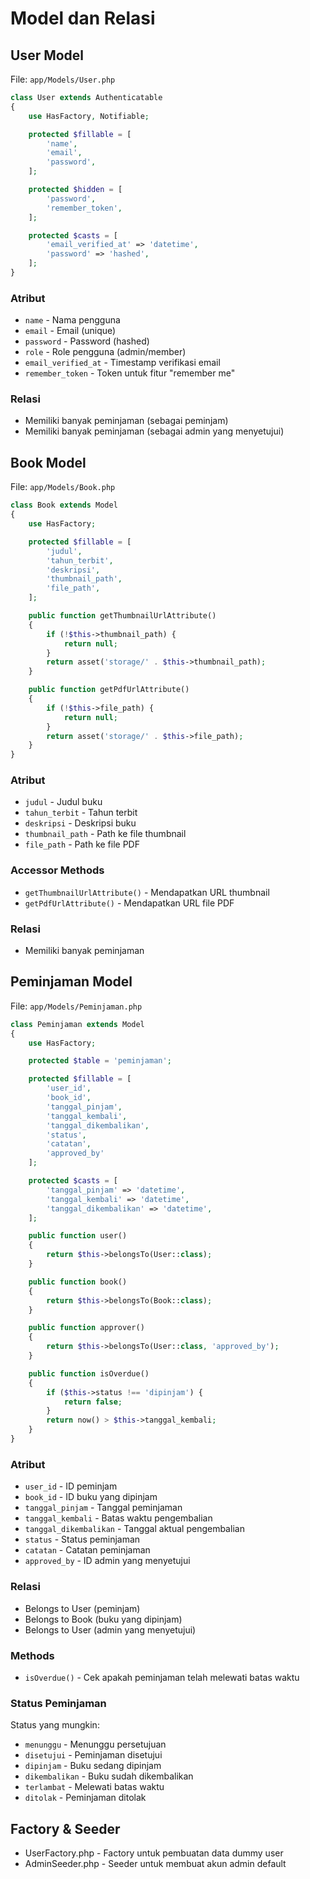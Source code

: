 # Model dan Relasi

## User Model

File: `app/Models/User.php`

```php
class User extends Authenticatable
{
    use HasFactory, Notifiable;

    protected $fillable = [
        'name',
        'email',
        'password',
    ];

    protected $hidden = [
        'password',
        'remember_token',
    ];

    protected $casts = [
        'email_verified_at' => 'datetime',
        'password' => 'hashed',
    ];
}
```

### Atribut

-   `name` - Nama pengguna
-   `email` - Email (unique)
-   `password` - Password (hashed)
-   `role` - Role pengguna (admin/member)
-   `email_verified_at` - Timestamp verifikasi email
-   `remember_token` - Token untuk fitur "remember me"

### Relasi

-   Memiliki banyak peminjaman (sebagai peminjam)
-   Memiliki banyak peminjaman (sebagai admin yang menyetujui)

## Book Model

File: `app/Models/Book.php`

```php
class Book extends Model
{
    use HasFactory;

    protected $fillable = [
        'judul',
        'tahun_terbit',
        'deskripsi',
        'thumbnail_path',
        'file_path',
    ];

    public function getThumbnailUrlAttribute()
    {
        if (!$this->thumbnail_path) {
            return null;
        }
        return asset('storage/' . $this->thumbnail_path);
    }

    public function getPdfUrlAttribute()
    {
        if (!$this->file_path) {
            return null;
        }
        return asset('storage/' . $this->file_path);
    }
}
```

### Atribut

-   `judul` - Judul buku
-   `tahun_terbit` - Tahun terbit
-   `deskripsi` - Deskripsi buku
-   `thumbnail_path` - Path ke file thumbnail
-   `file_path` - Path ke file PDF

### Accessor Methods

-   `getThumbnailUrlAttribute()` - Mendapatkan URL thumbnail
-   `getPdfUrlAttribute()` - Mendapatkan URL file PDF

### Relasi

-   Memiliki banyak peminjaman

## Peminjaman Model

File: `app/Models/Peminjaman.php`

```php
class Peminjaman extends Model
{
    use HasFactory;

    protected $table = 'peminjaman';

    protected $fillable = [
        'user_id',
        'book_id',
        'tanggal_pinjam',
        'tanggal_kembali',
        'tanggal_dikembalikan',
        'status',
        'catatan',
        'approved_by'
    ];

    protected $casts = [
        'tanggal_pinjam' => 'datetime',
        'tanggal_kembali' => 'datetime',
        'tanggal_dikembalikan' => 'datetime',
    ];

    public function user()
    {
        return $this->belongsTo(User::class);
    }

    public function book()
    {
        return $this->belongsTo(Book::class);
    }

    public function approver()
    {
        return $this->belongsTo(User::class, 'approved_by');
    }

    public function isOverdue()
    {
        if ($this->status !== 'dipinjam') {
            return false;
        }
        return now() > $this->tanggal_kembali;
    }
}
```

### Atribut

-   `user_id` - ID peminjam
-   `book_id` - ID buku yang dipinjam
-   `tanggal_pinjam` - Tanggal peminjaman
-   `tanggal_kembali` - Batas waktu pengembalian
-   `tanggal_dikembalikan` - Tanggal aktual pengembalian
-   `status` - Status peminjaman
-   `catatan` - Catatan peminjaman
-   `approved_by` - ID admin yang menyetujui

### Relasi

-   Belongs to User (peminjam)
-   Belongs to Book (buku yang dipinjam)
-   Belongs to User (admin yang menyetujui)

### Methods

-   `isOverdue()` - Cek apakah peminjaman telah melewati batas waktu

### Status Peminjaman

Status yang mungkin:

-   `menunggu` - Menunggu persetujuan
-   `disetujui` - Peminjaman disetujui
-   `dipinjam` - Buku sedang dipinjam
-   `dikembalikan` - Buku sudah dikembalikan
-   `terlambat` - Melewati batas waktu
-   `ditolak` - Peminjaman ditolak

## Factory & Seeder

-   UserFactory.php - Factory untuk pembuatan data dummy user
-   AdminSeeder.php - Seeder untuk membuat akun admin default
